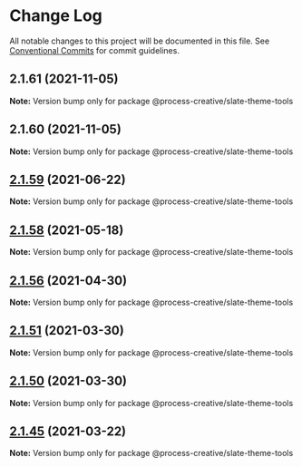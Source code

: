 # Change Log

All notable changes to this project will be documented in this file.
See [Conventional Commits](https://conventionalcommits.org) for commit guidelines.

## 2.1.61 (2021-11-05)

**Note:** Version bump only for package @process-creative/slate-theme-tools





## 2.1.60 (2021-11-05)

**Note:** Version bump only for package @process-creative/slate-theme-tools





## [2.1.59](https://github.com/Process-Creative/slate/compare/v2.1.58...v2.1.59) (2021-06-22)

**Note:** Version bump only for package @process-creative/slate-theme-tools





## [2.1.58](https://github.com/Process-Creative/slate/compare/v2.1.57...v2.1.58) (2021-05-18)

**Note:** Version bump only for package @process-creative/slate-theme-tools





## [2.1.56](https://github.com/Process-Creative/slate/compare/v2.1.55...v2.1.56) (2021-04-30)

**Note:** Version bump only for package @process-creative/slate-theme-tools





## [2.1.51](https://github.com/Process-Creative/slate/compare/v2.1.50...v2.1.51) (2021-03-30)

**Note:** Version bump only for package @process-creative/slate-theme-tools





## [2.1.50](https://github.com/Process-Creative/slate/compare/v2.1.49...v2.1.50) (2021-03-30)

**Note:** Version bump only for package @process-creative/slate-theme-tools





## [2.1.45](https://github.com/Process-Creative/slate/compare/v2.1.44...v2.1.45) (2021-03-22)

**Note:** Version bump only for package @process-creative/slate-theme-tools
